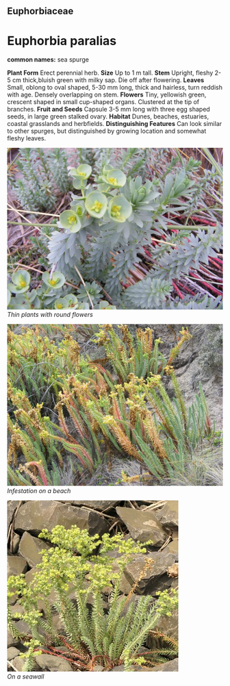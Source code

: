 ## Euphorbiaceae
# Euphorbia paralias
**common names:** sea spurge

**Plant Form** Erect perennial herb. **Size** Up to 1 m tall. **Stem** Upright, fleshy 2-5 cm thick,bluish green with milky sap. Die off after flowering. **Leaves** Small, oblong  to oval shaped, 5-30 mm long, thick and hairless, turn reddish with age. Densely overlapping on stem. **Flowers** Tiny, yellowish green, crescent shaped in small cup-shaped organs. Clustered at the tip of branches. **Fruit and Seeds** Capsule 3-5 mm long with three egg shaped seeds, in large green stalked ovary. **Habitat** Dunes, beaches, estuaries, coastal grasslands and herbfields. **Distinguishing Features** Can look similar to other spurges, but distinguished by growing location and somewhat fleshy leaves.


![Thin plants with round flowers](6666_DSCF8860.jpg)  
 *Thin plants with round flowers* 

![Infestation on a beach](6667_DSCF8960.jpg)  
 *Infestation on a beach* 

![On a seawall](81949_P1055240.jpg)  
 *On a seawall* 

